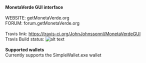 <b>MonetaVerde GUI interface</b><BR><BR>
WEBSITE:  getMonetaVerde.org<BR>
FORUM:    forum.getMonetaVerde.org<BR><BR>
Travis link: https://travis-ci.org/JohnJohnssonnl/MonetaVerdeGUI<BR>
Travis Build status:   ![alt text](https://travis-ci.org/JohnJohnssonnl/MonetaVerdeGUI.svg?branch=master)<BR><BR>
  <B>Supported wallets</b><BR>
Currently supports the SimpleWallet.exe wallet
